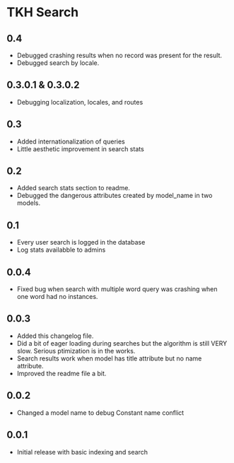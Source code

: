 # TKH Search


## 0.4

* Debugged crashing results when no record was present for the result.
* Debugged search by locale.


## 0.3.0.1 & 0.3.0.2

* Debugging localization, locales, and routes


## 0.3

* Added internationalization of queries
* Little aesthetic improvement in search stats


## 0.2

* Added search stats section to readme.
* Debugged the dangerous attributes created by model_name in two models.


## 0.1

* Every user search is logged in the database
* Log stats availabble to admins


## 0.0.4

* Fixed bug when search with multiple word query was crashing when one word had no instances.


## 0.0.3

* Added this changelog file.
* Did a bit of eager loading during searches but the algorithm is still VERY slow. Serious ptimization is in the works.
* Search results work when model has title attribute but no name attribute.
* Improved the readme file a bit.


## 0.0.2

* Changed a model name to debug Constant name conflict


## 0.0.1

* Initial release with basic indexing and search
